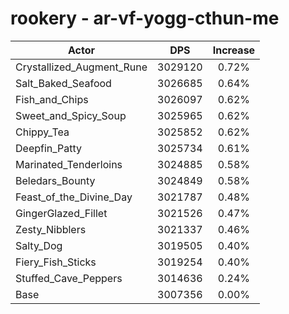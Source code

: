 # rookery - ar-vf-yogg-cthun-me
| Actor | DPS | Increase |
|---|:---:|:---:|
|Crystallized_Augment_Rune|3029120|0.72%|
|Salt_Baked_Seafood|3026685|0.64%|
|Fish_and_Chips|3026097|0.62%|
|Sweet_and_Spicy_Soup|3025965|0.62%|
|Chippy_Tea|3025852|0.62%|
|Deepfin_Patty|3025734|0.61%|
|Marinated_Tenderloins|3024885|0.58%|
|Beledars_Bounty|3024849|0.58%|
|Feast_of_the_Divine_Day|3021787|0.48%|
|GingerGlazed_Fillet|3021526|0.47%|
|Zesty_Nibblers|3021337|0.46%|
|Salty_Dog|3019505|0.40%|
|Fiery_Fish_Sticks|3019254|0.40%|
|Stuffed_Cave_Peppers|3014636|0.24%|
|Base|3007356|0.00%|
